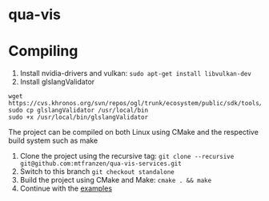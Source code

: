 # qua-vis

# Compiling

1. Install nvidia-drivers and vulkan:
`sudo apt-get install libvulkan-dev`
2. Install glslangValidator
```
wget https://cvs.khronos.org/svn/repos/ogl/trunk/ecosystem/public/sdk/tools/glslang/Install/Linux/glslangValidator
sudo cp glslangValidator /usr/local/bin
sudo +x /usr/local/bin/glslangValidator
```

The project can be compiled on both Linux using CMake and the respective build system such as make
1. Clone the project using the recursive tag: `git clone --recursive git@github.com:mtfranzen/qua-vis-services.git`
2. Switch to this branch `git checkout standalone`
3. Build the project using CMake and Make: `cmake . && make`
4. Continue with the [examples](examples/README.md)

